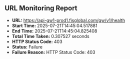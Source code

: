 ## URL Monitoring Report

- **URL:** https://api-gw1-prod1.fisglobal.com/gw/v1/health
- **Start Time:** 2025-07-21T14:45:04.517881
- **End Time:** 2025-07-21T14:45:04.825408
- **Total Time Taken:** 0.307527 seconds
- **HTTP Status Code:** 403
- **Status:** Failure
- **Failure Reason:** HTTP Status Code: 403
